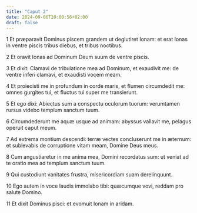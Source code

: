 ```yaml
---
title: "Caput 2"
date: 2024-09-06T20:00:56+02:00
draft: false
---
```



1 Et præparavit Dominus piscem grandem ut deglutiret Ionam: et erat Ionas in ventre piscis tribus diebus, et tribus noctibus.

2 Et oravit Ionas ad Dominum Deum suum de ventre piscis.

3 Et dixit: Clamavi de tribulatione mea ad Dominum, et exaudivit me: de ventre inferi clamavi, et exaudisti vocem meam.

4 Et proiecisti me in profundum in corde maris, et flumen circumdedit me: omnes gurgites tui, et fluctus tui super me transierunt.

5 Et ego dixi: Abiectus sum a conspectu oculorum tuorum: verumtamen rursus videbo templum sanctum tuum.

6 Circumdederunt me aquæ usque ad animam: abyssus vallavit me, pelagus operuit caput meum.

7 Ad extrema montium descendi: terræ vectes concluserunt me in æternum: et sublevabis de corruptione vitam meam, Domine Deus meus.

8 Cum angustiaretur in me anima mea, Domini recordatus sum: ut veniat ad te oratio mea ad templum sanctum tuum.

9 Qui custodiunt vanitates frustra, misericordiam suam derelinquunt.

10 Ego autem in voce laudis immolabo tibi: quæcumque vovi, reddam pro salute Domino.

11 Et dixit Dominus pisci: et evomuit Ionam in aridam.

